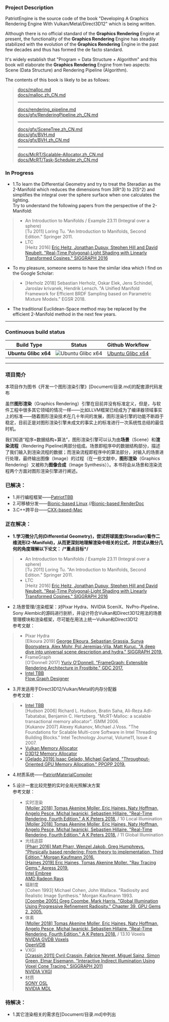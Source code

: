 ﻿### Project Description     
PatriotEngine is the source code of the book "Developing A Graphics Rendering Engine With Vulkan/Metal/Direct3D12" which is being written.   

Although there is no official standard of the **Graphics Rendering** Engine at present, the functionality of the **Graphics Rendering** Engine has steadily stabilized with the evolution of the **Graphics Rendering** Engine in the past few decades and thus has formed the de facto standard.   

It's widely establish that "Program = Data Structure + Algorithm" and this book will elaborate the **Graphics Rendering** Engine from two aspects: Scene (Data Structure) and Rendering Pipeline (Algorithm). 

The contents of this book is likely to be as follows:   
>    
> [docs/malloc.md](docs/malloc.md)  
> [docs/malloc.zh_CN.md](docs/malloc.zh_CN.md)  
>        
> ---    
>     
> [docs/rendering_pipeline.md](docs/rendering_pipeline.md)      
> [docs/gfx/RenderingPipeline.zh_CN.md](docs/gfx/RenderingPipeline.zh_CN.md)      
>        
> ---    
>     
> [docs/gfx/SceneTree.zh_CN.md](docs/gfx/SceneTree.zh_CN.md)  
> [docs/gfx/BVH.md](docs/gfx/BVH.md)     
> [docs/gfx/BVH.zh_CN.md](docs/gfx/BVH.zh_CN.md)     
>        
> ---    
>      
> [docs/McRT/Scalable-Allocator.zh_CN.md](docs/McRT/Scalable-Allocator.zh_CN.md)             
> [docs/McRT/Task-Scheduler.zh_CN.md](docs/McRT/Task-Scheduler.zh_CN.md)        
>     
   
### In Progress    
* 1\.To learn the Differential Geometry and try to treat the Steradian as the 2-Manifold which reduces the dimensions from 3(R^3) to 2(S^2) and simplifies the integral over the sphere surface when one calculates the lighting.      
Try to understand the following papers from the perspective of the 2-Manifold:         
> * An Introduction to Manifolds / Example 23.11 (Integral over a sphere)     
\[Tu 2011\] Loring Tu. "An Introduction to Manifolds, Second Edition." Springer 2011.    
> * LTC  
\[Heitz 2016\] [Eric Heitz, Jonathan Dupuy, Stephen Hill and David Neubelt. "Real-Time Polygonal-Light Shading with Linearly Transformed Cosines." SIGGRAPH 2016](https://eheitzresearch.wordpress.com/415-2/)     

* To my pleasure, someone seems to have the similar idea which I find on the Google Scholar:      
> * \[Herholz 2018\] Sebastian Herholz, Oskar Elek, Jens Schindel, Jaroslav krivanek, Hendrik Lensch. "A Unified Manifold Framework for Efficient BRDF Sampling based on Parametric Mixture Models." EGSR 2018.    
* The traditional Euclidean-Space method may be replaced by the efficient 2-Manifold method in the next few years.     
 
---    

### Continuous build status   
Build Type | Status | Github Workflow
-----------| ------ | ---------
**Ubuntu Glibc x64**  | ![Ubuntu Glibc x64](https://github.com/YuqiaoZhang/PatriotEngine/workflows/Ubuntu%20Glibc%20x64/badge.svg)                             | [Ubuntu Glibc x64](https://github.com/YuqiaoZhang/PatriotEngine/actions?query=workflow%3A%22Ubuntu+Glibc+x64%22)


        
---    

### 项目简介 
本项目作为图书《开发一个图形渲染引擎》[Document/目录.md]的配套源代码发布  
  
虽然**图形渲染**（Graphics Rendering）引擎在目前并没有标准定义，但是，与软件工程中很多其它领域的情况一样——比如LLVM框架已经成为了编译器领域事实上的标准——随着图形渲染技术在几十年间的发展，图形渲染引擎的功能不断趋于稳定，目前正是对图形渲染引擎未成文的事实上的标准进行一次系统性总结的最佳时机。  

我们知道“程序=数据结构+算法”，图形渲染引擎可以认为由**场景**（Scene）和**渲染流程**（Rendering Pipeline)两部分组成。场景即程序中的数据结构部分，描述了我们输入到渲染流程的数据；而渲染流程即程序中的算法部分，对输入的场景进行处理，最终输出图像（Image）的过程（在一些文献中，**图形渲染**（Graphics Rendering）又被称为**图像合成**（Image Synthesis））。本书将会从场景和渲染流程两个方面对图形渲染引擎进行阐述。  

### 已解决：  
* 1\.并行编程框架——[PatriotTBB](https://github.com/YuqiaoZhang/PatriotTBB)  
* 2\.可移植分发——[Bionic-based Linux](https://github.com/YuqiaoZhang/Bionic-based-Linux)  //[Bionic-based RenderDoc](https://github.com/YuqiaoZhang/Bionic-based-RenderDoc)  
* 3\.C++跨平台——[CXX-based-Mac](https://github.com/YuqiaoZhang/CXX-based-Mac/)    

### 正在解决：  
* **1\.学习微分几何(Differential Geometry)，尝试将球面度(Steradian)看作二维流形(2-Manifold)，从而更深刻地理解渲染中相关的公式，并尝试从微分几何的角度理解以下论文： /\*重点目标\*/**    
> * An Introduction to Manifolds / Example 23.11 (Integral over a sphere)     
\[Tu 2011\] Loring Tu. "An Introduction to Manifolds, Second Edition." Springer 2011.    
> * LTC  
\[Heitz 2016\] [Eric Heitz, Jonathan Dupuy, Stephen Hill and David Neubelt. "Real-Time Polygonal-Light Shading with Linearly Transformed Cosines." SIGGRAPH 2016](https://eheitzresearch.wordpress.com/415-2/)     

* 2\.场景管理/渲染框架：对Pixar Hydra、NVIDIA SceniX、NvPro-Pipeline、Sony Alembic的源码进行剖析，并设计符合Vulkan和Direct3D12用法的场景管理模块和渲染框架，尽可能在用法上统一Vulkan和Direct3D12     
参考文献：   
> * Pixar Hydra     
\[Elkoura 2019\] [George Elkoura, Sebastian Grassia, Sunya Boonyatera, Alex Mohr, Pol Jeremias-Vila, Matt Kuruc. "A deep dive into universal scene description and hydra." SIGGRAPH 2019.](http://graphics.pixar.com/usd/files/Siggraph2019_Hydra.pdf)     
> * FrameGraph    
\[O'Donnell 2017\] [Yuriy O'Donnell. "FrameGraph: Extensible Rendering Architecture in Frostbite." GDC 2017.](https://www.ea.com/frostbite/news/framegraph-extensible-rendering-architecture-in-frostbite)       
> * [Intel TBB](https://software.intel.com/content/www/us/en/develop/tools/threading-building-blocks.html)     
[Flow Graph Designer](https://software.intel.com/content/www/us/en/develop/videos/flow-graph-designer-introduction.html)        
     
* 3\.开发适用于Direct3D12/Vulkan/Metal的内存分配器  
参考文献：   
> * [Intel TBB](https://www.threadingbuildingblocks.org/)  
\[Hudson 2006\] Richard L. Hudson, Bratin Saha, Ali-Reza Adl-Tabatabai, Benjamin C. Hertzberg. "McRT-Malloc: a scalable transactional memory allocator". ISMM 2006.  
\[Kukanov 2007\] Alexey Kukanov, Michael J.Voss. "The Foundations for Scalable Multi-core Software in Intel Threading Building Blocks." Intel Technology Journal, Volume11, Issue 4 2007.  
> * [Vulkan Memory Allocator](https://gpuopen.com/vulkan-memory-allocator-2-2/)  
> * [D3D12 Memory Allocator](https://gpuopen.com/d3d12-memory-allocator-1-0-0/)  
> * [\[Gelado 2019\] Isaac Gelado, Michael Garland. "Throughput-Oriented GPU Memory Allocation." PPOPP 2019.](https://research.nvidia.com/publication/2019-02_Throughput-oriented-GPU-memory)  

* 4\.材质系统——[PatriotMaterialCompiler](https://github.com/YuqiaoZhang/PatriotMaterialCompiler)  

* 5\.设计一套比较完整的实时全局光照解决方案  
参考文献：  
> * 实时渲染  
[\[Moller 2018\] Tomas Akenine Moller, Eric Haines, Naty Hoffman, Angelo Pesce, Michal Iwanicki, Sebastien Hillaire. "Real-Time Rendering, Fourth Edition." A K Peters 2018.](http://www.realtimerendering.com) / 10 Local Illumination  
[\[Moller 2018\] Tomas Akenine Moller, Eric Haines, Naty Hoffman, Angelo Pesce, Michal Iwanicki, Sebastien Hillaire. "Real-Time Rendering, Fourth Edition." A K Peters 2018.](http://www.realtimerendering.com) / 11 Global Illumination  
> * 光线追踪  
[\[Pharr 2016\] Matt Pharr, Wenzel Jakob, Greg Humphreys. "Physically based rendering: From theory to implementation, Third Edition." Morgan Kaufmann 2016.](http://www.pbr-book.org)  
[\[Haines 2019\] Eric Haines, Tomas Akenine Moller. "Ray Tracing Gems." Apress 2019.](https://research.nvidia.com/publication/2019-03_Ray-Tracing-Gems)  
[Intel Embree](https://www.embree.org/)  
[AMD Radeon Rays](https://gpuopen.com/gaming-product/radeon-rays/)  
> * 辐射度  
\[Cohen 1993\] Michael Cohen, John Wallace. "Radiosity and Realistic Image Synthesis." Morgan Kaufmann 1993.   
[\[Coombe 2005\] Greg Coombe, Mark Harris. "Global Illumination Using Progressive Refinement Radiosity." Chapter 39, GPU Gems 2, 2005.](https://developer.nvidia.com/gpugems/GPUGems2/gpugems2_chapter39.html)   
> * 体素  
[\[Moller 2018\] Tomas Akenine Moller, Eric Haines, Naty Hoffman, Angelo Pesce, Michal Iwanicki, Sebastien Hillaire. "Real-Time Rendering, Fourth Edition." A K Peters 2018.](http://www.realtimerendering.com) / 13.10 Voxels  
[NVIDIA GVDB Voxels](https://developer.nvidia.com/gvdb-samples)  
[OpenVDB](https://www.openvdb.org/)  
> * VXGI  
[\[Crassin 2011\] Cyril Crassin, Fabrice Neyret, Miguel Sainz, Simon Green, Elmar Eisemann. "Interactive Indirect Illumination Using Voxel Cone Tracing." SIGGRAPH 2011](https://research.nvidia.com/publication/interactive-indirect-illumination-using-voxel-cone-tracing)  
[NVIDIA VXGI](https://developer.nvidia.com/vxgi)  
> * 材质  
[SONY OSL](https://github.com/imageworks/OpenShadingLanguage/)  
[NVIDIA MDL](https://developer.nvidia.com/mdl-sdk)    
  
### 待解决：  
* 1\.其它渲染相关的需求在[Document/目录.md]中列出    